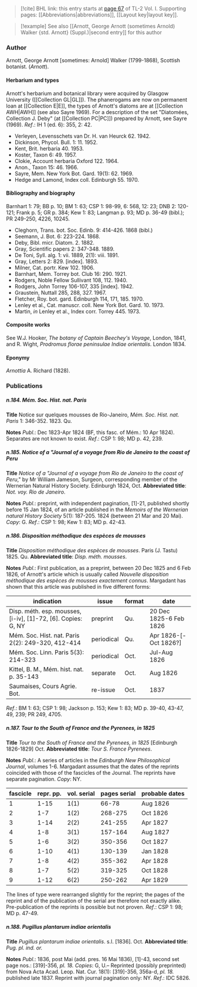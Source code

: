 > [!cite] BHL link: this entry starts at [page 67](https://www.biodiversitylibrary.org/item/103414#page/115/mode/1up) of TL-2 Vol. I.
> Supporting pages: [[Abbreviations|abbreviations]], [[Layout key|layout key]].

> [!example] See also [[Arnott, George Arnott (sometimes Arnold) Walker {std. Arnott} (Suppl.)|second entry]] for this author

### Author

Arnott, George Arnott \[sometimes: Arnold\] Walker (1799-1868), Scottish botanist. (*Arnott*).

#### Herbarium and types

Arnott's herbarium and botanical library were acquired by Glasgow University ([[Collection GL|GL]]). The phanerogams are now on permanent loan at [[Collection E|E]], the types of Arnott's diatoms are at [[Collection AWH|AWH]] (see also Sayre 1969). For a description of the set "Diatomées, Collection J. Deby" (at [[Collection PC|PC]]) prepared by Arnott, see Sayre (1969).
*Ref*.: IH 1 (ed. 6): 355, 2: 42.
- Verleyen, Levensschets van Dr. H. van Heurck 62. 1942.
- Dickinson, Phycol. Bull. 1: 11. 1952.
- Kent, Brit. herbaria 40. 1953.
- Koster, Taxon 6: 49. 1957.
- Clokie, Account herbaria Oxford 122. 1964.
- Anon., Taxon 15: 46. 1966.
- Sayre, Mem. New York Bot. Gard. 19(1): 62. 1969.
- Hedge and Lamond, Index coll. Edinburgh 55. 1970.

#### Bibliography and biography

Barnhart 1: 79; BB p. 10; BM 1: 63; CSP 1: 98-99, 6: 568, 12: 23; DNB 2: 120-121; Frank p. 5; GR p. 384; Kew 1: 83; Langman p. 93; MD p. 36-49 (bibl.); PR 249-250, 4226, 10245.
- Cleghorn, Trans. bot. Soc. Edinb. 9: 414-426. 1868 (bibl.)
- Seemann, J. Bot. 6: 223-224. 1868.
- Deby, Bibl. micr. Diatom. 2. 1882.
- Gray, Scientific papers 2: 347-348. 1889.
- De Toni, Syll. alg. 1: vii. 1889, 2(1): viii. 1891.
- Gray, Letters 2: 829. \[index\]. 1893.
- Milner, Cat. portr. Kew 102. 1906.
- Barnhart, Mem. Torrey bot. Club 16: 290. 1921.
- Rodgers, Noble Fellow Sullivant 108, 112. 1940.
- Rodgers, John Torrey 106-107, 335 \[index\]. 1942.
- Graustein, Nuttall 285, 288, 327. 1967.
- Fletcher, Roy. bot. gard. Edinburgh 114, 171, 185. 1970.
- Lenley et al., Cat. manuscr. coll. New York Bot. Gard. 10. 1973.
- Martin, *in* Lenley et al., Index corr. Torrey 445. 1973.

#### Composite works

See W.J. Hooker, *The botany of Captain Beechey's Voyage*, London, 1841, and R. Wight, *Prodromus florae peninsulae Indiae orientalis*. London 1834.

#### Eponymy

*Arnottia* A. Richard (1828).

### Publications

##### n.184. Mém. Soc. Hist. nat. Paris

**Title**
Notice sur quelques mousses de Rio-Janeiro, *Mém. Soc. Hist. nat. Paris* 1: 346-352. 1823. Qu.

**Notes**
*Publ*.: Dec 1823-Apr 1824 (BF, this fasc. of Mém.: 10 Apr 1824). Separates are not known to exist.
*Ref*.: CSP 1: 98; MD p. 42, 239.

##### n.185. Notice of a "Journal of a voyage from Rio de Janeiro to the coast of Peru

**Title**
*Notice of a "Journal of a voyage from Rio de Janeiro to the coast of Peru*," by Mr William Jameson, Surgeon, corresponding member of the Wernerian Natural History Society. Edinburgh 1824, Oct.
**Abbreviated title**: *Not. voy. Rio de Janeiro*.

**Notes**
*Publ*.: preprint, with independent pagination, \[1\]-21, published shortly before 15 Jan 1824, of an article published in the *Memoirs of the Wernerian natural History Society* 5(1): 187-205. 1824 (between 21 Mar and 20 Mai). *Copy*: G.
*Ref*.: CSP 1: 98; Kew 1: 83; MD p. 42-43.

##### n.186. Disposition méthodique des espèces de mousses

**Title**
*Disposition méthodique des espèces de mousses*. Paris (J. Tastu) 1825. Qu.
**Abbreviated title**: *Disp. méth. mousses*.

**Notes**
*Publ*.: First publication, as a preprint, between 20 Dec 1825 and 6 Feb 1826, of Arnott's article which is usually called *Nouvelle disposition méthodique des espèces de mousses exactement connus*. Margadant has shown that this article was published in five different forms:

|indication	|issue	|format	|date|
|---	|---	|---	|---	|
|Disp. méth. esp. mousses, \[i-iv\], \[1\]-72, \[6\]. Copies: G, NY	|preprint	|Qu.	|20 Dec 1825-6 Feb 1826|
|Mém. Soc. Hist. nat. Paris 2(2): 249-320, 412-414	|periodical	|Qu.	|Apr 1826-\[-Oct 1826?\]|
|Mém. Soc. Linn. Paris 5(3): 214-323	|periodical	|Oct.	|Jul-Aug 1826|
|Kittel, B. M., Mém. hist. nat. p. 35-143	|separate	|Oct.	|Aug 1826|
|Saumaises, Cours Agrie. Bot.	|re-issue	|Oct.	|1837|

*Ref*.: BM 1: 63; CSP 1: 98; Jackson p. 153; Kew 1: 83; MD p. 39-40, 43-47, 49, 239; PR 249, 4705.

##### n.187. Tour to the South of France and the Pyrenees, in 1825

**Title**
*Tour to the South of France and the Pyrenees, in 1825* \[Edinburgh 1826-1829\] Oct.
**Abbreviated title**: *Tour S. France Pyrenees*.

**Notes**
*Publ*.: A series of articles in the *Edinburgh New Philosophical Journal*, volumes 1-6. Margadant assumes that the dates of the reprints coincided with those of the fascicles of the Journal. The reprints have separate pagination. *Copy*: NY.

|fascicle	|repr. pp.	|vol. serial	|pages serial	|probable dates|
|---	|---	|---	|---	|---	|
|1	|1-15	|1(1)	|66-78	|Aug 1826|
|2	|1-7	|1(2)	|268-275	|Oct 1826|
|3	|1-14	|2(2)	|241-255	|Apr 1827|
|4	|1-8	|3(1)	|157-164	|Aug 1827|
|5	|1-6	|3(2)	|350-356	|Oct 1827|
|6	|1-10	|4(1)	|130-139	|Jan 1828|
|7	|1-8	|4(2)	|355-362	|Apr 1828|
|8	|1-7	|5(2)	|319-325	|Oct 1828|
|9	|1-12	|6(2)	|250-262	|Apr 1829|

The lines of type were rearranged slightly for the reprint; the pages of the reprint and of the publication of the serial are therefore not exactly alike. Pre-publication of the reprints is possible but not proven.
*Ref*.: CSP 1: 98; MD p. 47-49.

##### n.188. Pugillus plantarum indiae orientalis

**Title**
*Pugillus plantarum indiae orientalis*. s.l. \[1836\]. Oct.
**Abbreviated title**: *Pug. pl. ind. or.*

**Notes**
*Publ*.: 1836, post Mai (add. pres. 16 Mai 1836), \[1\]-43, second set page nos.: \[319\]-356, *pl. 18. Copies*: G, U.– Reprinted (possibly preprinted) from Nova Acta Acad. Leop. Nat. Cur. 18(1): \[319\]-356, 356a-d, *pl. 18.* published late 1837. Reprint with journal pagination only: NY.
*Ref*.: IDC 5826.

